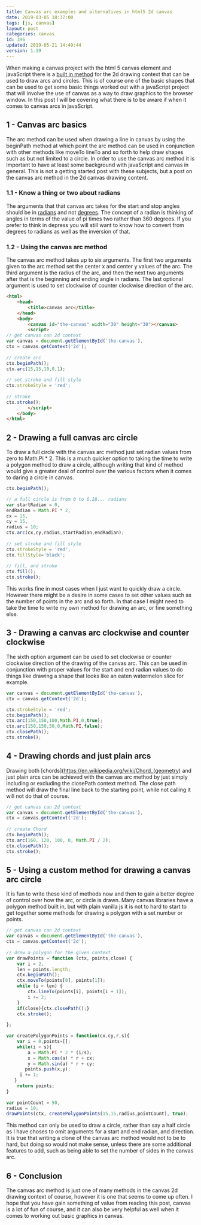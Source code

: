 ```yaml
---
title: Canvas arc examples and alternatives in html5 2d canvas
date: 2019-03-05 18:37:00
tags: [js, canvas]
layout: post
categories: canvas
id: 396
updated: 2019-05-21 14:49:44
version: 1.19
---
```


When making a canvas project with the html 5 canvas element and javaScript there is a [built in method](https://developer.mozilla.org/en-US/docs/Web/API/CanvasRenderingContext2D/arc) for the 2d drawing context that can be used to draw arcs and circles. This is of course one of the basic shapes that can be used to get some basic things worked out with a javaScript project that will involve the use of canvas as a way to draw graphics to the browser window. In this post I will be covering what there is to be aware if when it comes to canvas arcs in javaScript.

<!-- more -->

## 1 - Canvas arc basics

The arc method can be used when drawing a line in canvas by using the beginPath method at which point the arc method can be used in conjunction with other methods like moveTo lineTo and so forth to help draw shapes such as but not limited to a circle. In order to use the canvas arc method it is important to have at least some background with javaScript and canvas in general. This is not a getting started post with these subjects, but a post on the canvas arc method in the 2d canvas drawing content.

### 1.1 - Know a thing or two about radians

The arguments that that canvas arc takes for the start and stop angles should be in [radians](https://en.wikipedia.org/wiki/Radian) and not [degrees](https://en.wikipedia.org/wiki/Degree_(angle)). The concept of a radian is thinking of angles in terms of the value of pi times two rather than 360 degrees. If you prefer to think in depress you will still want to know how to convert from degrees to radians as well as the inversion of that.

### 1.2 - Using the canvas arc method

The canvas arc method takes up to six arguments. The first two arguments given to the arc method set the center x and center y values of the arc. The third argument is the radius of the arc, and then the next two arguments after that is the beginning and ending angle in radians. The last optional argument is used to set clockwise of counter clockwise direction of the arc.

```html
<html>
    <head>
        <title>canvas arc</title>
    </head>
    <body>
        <canvas id="the-canvas" width="30" height="30"></canvas>
        <script>
// get canvas can 2d context
var canvas = document.getElementById('the-canvas'),
ctx = canvas.getContext('2d');
 
// create arc
ctx.beginPath();
ctx.arc(15,15,10,0,1);
 
// set stroke and fill style
ctx.strokeStyle = 'red';
 
// stroke
ctx.stroke();
        </script>
    </body>
</html>
```

## 2 - Drawing a full canvas arc circle

To draw a full circle with the canvas arc method just set radian values from zero to Math.Pi * 2. This is a much quicker option to taking the time to write a polygon method to draw a circle, although writing that kind of method would give a greater deal of control over the various factors when it comes to daring a circle in canvas.

```js
ctx.beginPath();

// a full circle is from 0 to 6.28... radians
var startRadian = 0,
endRadian = Math.PI * 2,
cx = 15,
cy = 15,
radius = 10;
ctx.arc(cx,cy,radius,startRadian,endRadian);
 
// set stroke and fill style
ctx.strokeStyle = 'red';
ctx.fillStyle='black';
 
// fill, and stroke
ctx.fill();
ctx.stroke();
```

This works fine in most cases when I just want to quickly draw a circle. However there might be a desire in some cases to set other values such as the number of points in the arc and so forth. In that case I might need to take the time to write my own method for drawing an arc, or fine something else.

## 3 - Drawing a canvas arc clockwise and counter clockwise

The sixth option argument can be used to set clockwise or counter clockwise direction of the drawing of the canvas arc. This can be used in conjunction with proper values for the start and end radian values to do things like drawing a shape that looks like an eaten watermelon slice for example.

```js
var canvas = document.getElementById('the-canvas'),
ctx = canvas.getContext('2d');

ctx.strokeStyle = 'red';
ctx.beginPath();
ctx.arc(150,150,100,Math.PI,0,true);
ctx.arc(150,150,50,0,Math.PI,false);
ctx.closePath();
ctx.stroke();
```

## 4 - Drawing chords and just plain arcs

Drawing both [chords](https://en.wikipedia.org/wiki/Chord_(geometry) and just plain arcs can be achieved with the canvas arc method by just simply including or excluding the closePath context method. The close path method will draw the final line back to the starting point, while not calling it will not do that of course.

```js
// get canvas can 2d context
var canvas = document.getElementById('the-canvas'),
ctx = canvas.getContext('2d');
 
// create Chord
ctx.beginPath();
ctx.arc(160, 120, 100, 0, Math.PI / 2);
ctx.closePath();
ctx.stroke();
```

## 5 - Using a custom method for drawing a canvas arc circle

It is fun to write these kind of methods now and then to gain a better degree of control over how the arc, or circle is drawn. Many canvas libraries have a polygon method built in, but with plain vanilla js it is not to hard to start to get together some methods for drawing a polygon with a set number or points.

```js
// get canvas can 2d context
var canvas = document.getElementById('the-canvas'),
ctx = canvas.getContext('2d');
 
// draw a polygon for the given context
var drawPoints = function (ctx, points,close) {
    var i = 2,
    len = points.length;
    ctx.beginPath();
    ctx.moveTo(points[0], points[1]);
    while (i < len) {
        ctx.lineTo(points[i], points[i + 1]);
        i += 2;
    }
    if(close){ctx.closePath();}
    ctx.stroke();

};
 
var createPolygonPoints = function(cx,cy,r,s){
    var i = 0,points=[];
    while(i < s){
        a = Math.PI * 2 * (i/s);
        x = Math.cos(a) * r + cx;
        y = Math.sin(a) * r + cy;
       points.push(x,y);
     i += 1;
   }
    return points;
}
 
var pointCount = 50,
radius = 10;
drawPoints(ctx, createPolygonPoints(15,15,radius,pointCount), true);
```

This method can only be used to draw a circle, rather than say a half circle as I have choses to omit arguments for a start and end radian, and direction. It is true that writing a clone of the canvas arc method would not to be to hard, but doing so would not make sense, unless there are some additional features to add, such as being able to set the number of sides in the canvas arc.

## 6 - Conclusion

The canvas arc method is just one of many methods in the canvas 2d drawing context of course, however it is one that seems to come up often. I hope that you have gain something of value from reading this post, canvas is a lot of fun of course, and it can also be very helpful as well when it comes to working out basic graphics in canvas.